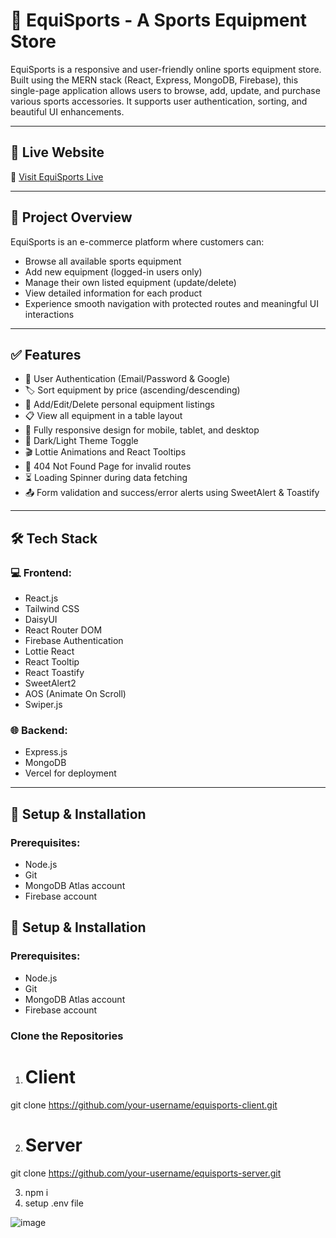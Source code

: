 # 🏅 EquiSports - A Sports Equipment Store

EquiSports is a responsive and user-friendly online sports equipment store. Built using the MERN stack (React, Express, MongoDB, Firebase), this single-page application allows users to browse, add, update, and purchase various sports accessories. It supports user authentication, sorting, and beautiful UI enhancements.

---

## 🚀 Live Website

🔗 [Visit EquiSports Live](https://equisports24.netlify.app/)

---

## 📌 Project Overview

EquiSports is an e-commerce platform where customers can:
- Browse all available sports equipment
- Add new equipment (logged-in users only)
- Manage their own listed equipment (update/delete)
- View detailed information for each product
- Experience smooth navigation with protected routes and meaningful UI interactions

---

## ✅ Features

- 🔐 User Authentication (Email/Password & Google)
- 🏷️ Sort equipment by price (ascending/descending)
- 🧾 Add/Edit/Delete personal equipment listings
- 📋 View all equipment in a table layout
- 📱 Fully responsive design for mobile, tablet, and desktop
- 🌙 Dark/Light Theme Toggle
- 🎬 Lottie Animations and React Tooltips
- 🚫 404 Not Found Page for invalid routes
- ⏳ Loading Spinner during data fetching
- 📤 Form validation and success/error alerts using SweetAlert & Toastify

---

## 🛠️ Tech Stack

### 💻 Frontend:
- React.js
- Tailwind CSS
- DaisyUI
- React Router DOM
- Firebase Authentication
- Lottie React
- React Tooltip
- React Toastify
- SweetAlert2
- AOS (Animate On Scroll)
- Swiper.js

### 🌐 Backend:
- Express.js
- MongoDB
- Vercel for deployment

---

## 🧩 Setup & Installation

### Prerequisites:
- Node.js
- Git
- MongoDB Atlas account
- Firebase account

## 🧩 Setup & Installation

### Prerequisites:
- Node.js
- Git
- MongoDB Atlas account
- Firebase account

### Clone the Repositories

1. # Client
git clone https://github.com/your-username/equisports-client.git

2. # Server
git clone https://github.com/your-username/equisports-server.git

3. npm i
4. setup .env file


![image](https://github.com/user-attachments/assets/7a95007b-6849-468d-9e26-83ba03e14723)




